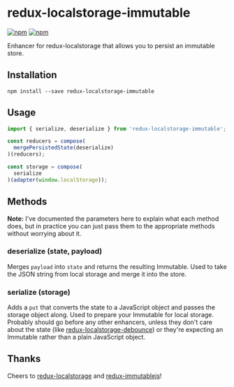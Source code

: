 # redux-localstorage-immutable

[![npm](https://img.shields.io/npm/v/redux-localstorage-immutable.svg?style=flat-square)]([![npm](https://img.shields.io/npm/dm/redux-localstorage-immutable.svg?style=flat-square)](https://www.npmjs.com/package/redux-localstorage-immutable)) [![npm](https://img.shields.io/npm/dm/redux-localstorage-immutable.svg?style=flat-square)](https://www.npmjs.com/package/redux-localstorage-immutable)


Enhancer for redux-localstorage that allows you to persist an immutable store.

## Installation

```
npm install --save redux-localstorage-immutable
```

## Usage

```javascript
import { serialize, deserialize } from 'redux-localstorage-immutable';

const reducers = compose(
  mergePersistedState(deserialize)
)(reducers);

const storage = compose(
  serialize
)(adapter(window.localStorage));
```

## Methods

**Note:** I've documented the parameters here to explain what each method does, but in practice you can just pass them to the appropriate methods without worrying about it.

### deserialize (state, payload)

Merges `payload` into `state` and returns the resulting Immutable. Used to take the JSON string from local storage and merge it into the store.

### serialize (storage)

Adds a `put` that converts the state to a JavaScript object and passes the storage object along. Used to prepare your Immutable for local storage. Probably should go before any other enhancers, unless they don't care about the state (like [redux-localstorage-debounce](https://github.com/elgerlambert/redux-localstorage-debounce)) or they're expecting an Immutable rather than a plain JavaScript object.

## Thanks

Cheers to [redux-localstorage](https://github.com/elgerlambert/redux-localstorage) and [redux-immutablejs](https://github.com/indexiatech/redux-immutablejs)!

